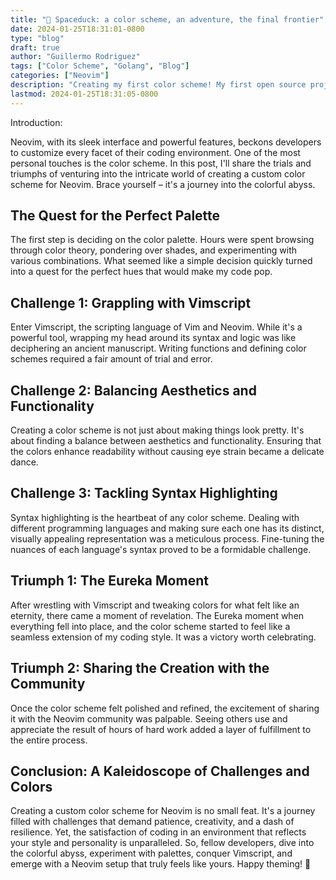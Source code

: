 ```yaml
---
title: "🚀 Spaceduck: a color scheme, an adventure, the final frontier"
date: 2024-01-25T18:31:01-0800
type: "blog"
draft: true
author: "Guillermo Rodriguez"
tags: ["Color Scheme", "Golang", "Blog"]
categories: ["Neovim"]
description: "Creating my first color scheme! My first open source project, my pride my joy. An ode to the perils of subjectivity!"
lastmod: 2024-01-25T18:31:05-0800
---
```


Introduction:

Neovim, with its sleek interface and powerful features, beckons developers to customize every facet of their coding environment. One of the most personal touches is the color scheme. In this post, I'll share the trials and triumphs of venturing into the intricate world of creating a custom color scheme for Neovim. Brace yourself – it's a journey into the colorful abyss.

## The Quest for the Perfect Palette

The first step is deciding on the color palette. Hours were spent browsing through color theory, pondering over shades, and experimenting with various combinations. What seemed like a simple decision quickly turned into a quest for the perfect hues that would make my code pop.

## Challenge 1: Grappling with Vimscript

Enter Vimscript, the scripting language of Vim and Neovim. While it's a powerful tool, wrapping my head around its syntax and logic was like deciphering an ancient manuscript. Writing functions and defining color schemes required a fair amount of trial and error.

## Challenge 2: Balancing Aesthetics and Functionality

Creating a color scheme is not just about making things look pretty. It's about finding a balance between aesthetics and functionality. Ensuring that the colors enhance readability without causing eye strain became a delicate dance.

## Challenge 3: Tackling Syntax Highlighting

Syntax highlighting is the heartbeat of any color scheme. Dealing with different programming languages and making sure each one has its distinct, visually appealing representation was a meticulous process. Fine-tuning the nuances of each language's syntax proved to be a formidable challenge.

## Triumph 1: The Eureka Moment

After wrestling with Vimscript and tweaking colors for what felt like an eternity, there came a moment of revelation. The Eureka moment when everything fell into place, and the color scheme started to feel like a seamless extension of my coding style. It was a victory worth celebrating.

## Triumph 2: Sharing the Creation with the Community

Once the color scheme felt polished and refined, the excitement of sharing it with the Neovim community was palpable. Seeing others use and appreciate the result of hours of hard work added a layer of fulfillment to the entire process.

## Conclusion: A Kaleidoscope of Challenges and Colors

Creating a custom color scheme for Neovim is no small feat. It's a journey filled with challenges that demand patience, creativity, and a dash of resilience. Yet, the satisfaction of coding in an environment that reflects your style and personality is unparalleled. So, fellow developers, dive into the colorful abyss, experiment with palettes, conquer Vimscript, and emerge with a Neovim setup that truly feels like yours. Happy theming! 🎨
